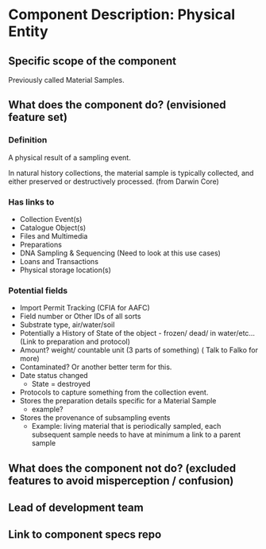 Component Description: Physical Entity
=======================

## Specific scope of the component

Previously called Material Samples.

## What does the component do? (envisioned feature set)

### Definition

A physical result of a sampling event.

In natural history collections,
the material sample is typically collected, and either preserved or destructively processed. (from Darwin Core)

### Has links to
* Collection Event(s)
* Catalogue Object(s)
* Files and Multimedia
* Preparations
* DNA Sampling & Sequencing (Need to look at this use cases)
* Loans and Transactions
* Physical storage location(s)

### Potential fields
* Import Permit Tracking (CFIA for AAFC)
* Field number or Other IDs of all sorts
* Substrate type, air/water/soil
* Potentially a History of State of the object - frozen/ dead/ in water/etc… (Link to preparation and protocol)
* Amount? weight/ countable unit (3 parts of something) ( Talk to Falko for more)
* Contaminated? Or another better term for this.
* Date status changed
  * State = destroyed
* Protocols to capture something from the collection event.
* Stores the preparation details specific for a Material Sample
  * example?
* Stores the provenance of subsampling events
  * Example: living material that is periodically sampled, each subsequent sample needs to have at minimum a link to a parent sample

## What does the component __not__ do? (excluded features to avoid misperception / confusion)


## Lead of development team


## Link to component specs repo
